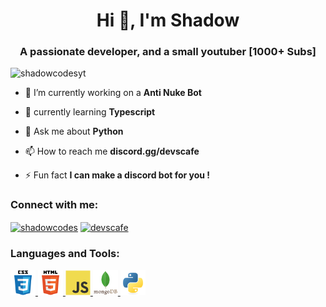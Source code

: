 <h1 align="center">Hi 👋, I'm Shadow</h1>
<h3 align="center">A passionate developer, and a small youtuber [1000+ Subs]</h3>

<p align="left"> <img src="https://komarev.com/ghpvc/?username=shadowcodesyt&label=Profile%20views&color=0e75b6&style=flat" alt="shadowcodesyt" /> </p>

- 🔭 I’m currently working on a **Anti Nuke Bot**

- 🌱 currently learning **Typescript**

- 💬 Ask me about **Python**

- 📫 How to reach me **discord.gg/devscafe**

- ⚡ Fun fact **I can make a discord bot for you !**

<h3 align="left">Connect with me:</h3>
<p align="left">
<a href="https://www.youtube.com/c/shadowcodes" target="blank"><img align="center" src="https://raw.githubusercontent.com/rahuldkjain/github-profile-readme-generator/master/src/images/icons/Social/youtube.svg" alt="shadowcodes" height="30" width="40" /></a>
<a href="https://discord.gg/devscafe" target="blank"><img align="center" src="https://raw.githubusercontent.com/rahuldkjain/github-profile-readme-generator/master/src/images/icons/Social/discord.svg" alt="devscafe" height="30" width="40" /></a>
</p>

<h3 align="left">Languages and Tools:</h3>
<p align="left"> <a href="https://www.w3schools.com/css/" target="_blank"> <img src="https://raw.githubusercontent.com/devicons/devicon/master/icons/css3/css3-original-wordmark.svg" alt="css3" width="40" height="40"/> </a> <a href="https://www.w3.org/html/" target="_blank"> <img src="https://raw.githubusercontent.com/devicons/devicon/master/icons/html5/html5-original-wordmark.svg" alt="html5" width="40" height="40"/> </a> <a href="https://developer.mozilla.org/en-US/docs/Web/JavaScript" target="_blank"> <img src="https://raw.githubusercontent.com/devicons/devicon/master/icons/javascript/javascript-original.svg" alt="javascript" width="40" height="40"/> </a> <a href="https://www.mongodb.com/" target="_blank"> <img src="https://raw.githubusercontent.com/devicons/devicon/master/icons/mongodb/mongodb-original-wordmark.svg" alt="mongodb" width="40" height="40"/> </a> <a href="https://www.python.org" target="_blank"> <img src="https://raw.githubusercontent.com/devicons/devicon/master/icons/python/python-original.svg" alt="python" width="40" height="40"/> </a> </p>
